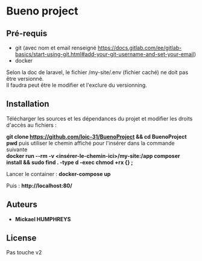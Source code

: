  
# Bueno project

## Pré-requis

* git (avec nom et email renseigné https://docs.gitlab.com/ee/gitlab-basics/start-using-git.html#add-your-git-username-and-set-your-email)  
* docker

Selon la doc de laravel, le fichier /my-site/.env (fichier caché) ne doit pas être versionné.  
Il faudra peut être le modifier et l'exclure du versionning.  

## Installation

Télécharger les sources et les dépendances du projet et modifier les droits d'accès au fichiers :  

**git clone https://github.com/loic-31/BuenoProject && cd BuenoProject**
**pwd** puis utiliser le chemin affiché pour l'insérer dans la commande suivante  
**docker run --rm -v <insérer-le-chemin-ici>/my-site:/app composer install && sudo find . -type d -exec chmod +rx {} \;** 

Lancer le container : 
**docker-compose up**

Puis :
**http://localhost:80/**

## Auteurs

* **Mickael HUMPHREYS**

## License

Pas touche v2
